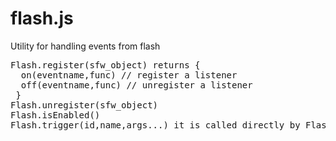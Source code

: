 # flash.js
Utility for handling events from flash
<pre>
Flash.register(sfw_object) returns {
  on(eventname,func) // register a listener 
  off(eventname,func) // unregister a listener
 }
Flash.unregister(sfw_object)
Flash.isEnabled()
Flash.trigger(id,name,args...) it is called directly by Flash automatically. You have not to use this api
</pre>
